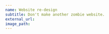 ```yaml
---
name: Website re-design
subtitle: Don't make another zombie website.
external_url: 
image_path: 
---
```


